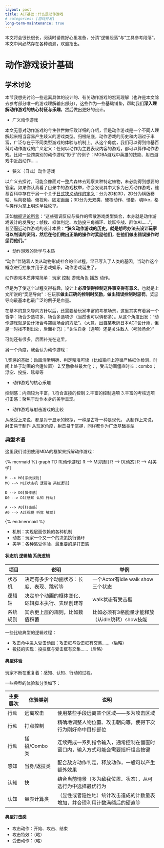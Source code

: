 ```yaml
---
layout: post
title: ACT基础：什么是动作游戏
# categories: [游戏开发]
long-term-maintenance: true
---
```


<!-- 本文将从分析动作游戏的核心特征出发，分析记录一些优秀游戏的动作形式与体验，用于设计时快速查阅参考。 -->

本文将会很长很长，阅读时请做好心里准备，分清“逻辑段落”与“工具参考段落”。本文中间必然存在各种疏漏，欢迎指出。


# 动作游戏设计基础


## 学术讨论

本节我想先讨论一些远离具体的设计的、有关动作游戏的宏观理解（也许是本文除去参考部分唯一的游戏理解输出部分），这些作为一些基础铺垫，帮助我们**深入理解动作游戏的核心特征与乐趣**，然后做出更好的设计。

+ 广义动作游戏

本文无意对动作游戏的今生往世做细致详细的介绍，但是动作游戏是一个不同人理解起来相当容易产生歧义的游戏类型。归根结底，动作游戏的历史和内涵过于丰富，广泛存在于不同类型游戏的体验与机制上。从这个角度，我们可以得到维基百科对动作游戏的广义定义：任何以动作为主要表现内容的游戏，都可以算作动作游戏。比如一些跨类别的动作游戏“影子”的例子：MOBA游戏中英雄的技能、射击游戏中近战动作……

+ 狭义（日式）动作游戏

以广义去探讨，可能会像面对一整片森林去观察某种特定植物，未必能得到想要的答案，如果你认真看了目录中的游戏枚举，你会发现其中大多为日系动作游戏，维基百科中存在于另一个关于[日式狭义动作的定义](https://ja.wikipedia.org/wiki/%E3%82%A2%E3%82%AF%E3%82%B7%E3%83%A7%E3%83%B3%E3%82%B2%E3%83%BC%E3%83%A0)：分为2D和3D，2D分为横版卷轴、纵向卷轴、俯视角、固定画面；3D分为无双类、硬核动作、怪猎、魂like，格斗类作为掌上明珠单独枚举。

正如[旗舰评论所言](https://zhuanlan.zhihu.com/p/25481394)：“这些强调反应与操作的零散游戏类型集合，本身就是动作游戏设计的发展史：帧数、框体判定、攻防投三角循环、跳跃空战、群体AI……”，甚至逼近动作游戏的设计本质：**“狭义动作游戏的历史，就是想尽办法去设计玩家可以判读的资讯，然后在他们做出正确的操作时奖励他们，在他们做出错误操作时惩罚他们。”**

+ 动作游戏的哲学与本质

“动作”伴随着人类从动物形成社会的全过程，早已写入了人类的基因。当动作这个概念进行抽象并用于游戏娱乐，动作游戏诞生了。

动作游戏本质非常简单：玩家 控制 游戏角色 播放 动作。

但是为了使这个过程变得有趣，设计上**必须使得控制这件事变得有意义**，也就是上文所说的“奖惩导向”：在玩家**做出正确的控制时奖励，做出错误控制时惩罚**。奖惩导向最基本也最广泛的例子是血量。

在基本的意义导向方针以后，还需要给玩家丰富的考核场景，这里其实有着另一个哲学：场合少选项多、场合多选项少（当然也可以俩都多）。从这个角度出发：“动作游戏就是设计场合与突破场合的方法”。（大意，出自某老牌日本ACT设计师，但是一时找不到出处，后面补充）；“关注自身（选项）还是关注敌人（考验场合）”

可能还有很多，后面补充在这里。


另一个角度，我会认为动作游戏：

1.奖惩的基础：动画清晰明确、判定精准可读（比如空间上遵循严格框体检测、时间上处于动画的合适位置）
2.奖励收益最大化：，受击动画僵直时长：combo；浮空、投技、眩晕等

+ 动作游戏的核心乐趣

控制感：内涵较为丰富，1.符合直接的控制 2.丰富的控制选项 3.丰富的考核选项
打击感：聚焦于动作本身的美学呈现。

+ 动作游戏与射击游戏的比较

从感受上来说，都是对于显示的模拟，一种是古朴一种是现代。
从制作上来说，射击易于制作
从玩家角度，射击易于掌握，同样都作为广泛基础类型


### 典型术语

这里我们试图使用MDA的框架来拆解动作游戏：

{% mermaid %}
graph TD
    R[动作游戏]
    R --> M[机制]
    R --> D[动态]
    R --> A[美学]

    M --> M0[系统规则]
    M0 --> M1[状态机 逻辑轴 系统逻辑]

    D --> D0[操作感]
    D0 --> D1[感知 认知 行动]

    A --> A0[打击感]
    A0 --> A2[视觉 听觉 触觉]
{% endmermaid %}

+ 机制：实现层面依赖的各种机制
+ 动态：玩家一个又一个的决策执行循环
+ 美学：各种感受体验，最重要的是打击感


#### 状态机 逻辑轴 系统逻辑

|项目|说明|举例|
|---|---|---|
|状态机|决定有多少个动画状态：长度、表现、跳转等|一个Actor有idle walk show三个状态|
|逻辑轴|决定单个动画的框体变化、逻辑脚本执行、表现创建等|walk状态有受击框|
|系统规则|其余更上层的规则，比如数值积蓄|比如必须有3格能量才能释放（从idle跳转）show技能|

一些比较典型的逻辑过程：

+ 攻击命中进入受击动画：攻击框与受击框有交集……（后略）
+ 投技的实现：投技框与受击框有交集……（后略）


#### 典型体验

玩家不断在重复着：感知、认知、行动的过程。

一些典型的体验和分类如下：

|主要层次|体验类别|说明|
|---|---|--|
|行动|远离攻击|使用某些手段远离某个区域——多为攻击区域|
|行动|打点控制|精确地调整人物位置、攻击朝向等，使得下次行为刚好命中目标部位|
|行动|搓招/Combo类|连续完成一系列指令输入，通常控制在僵直时窗口内，输入方式可能会需要摇杆组合按键|
|感知|当身/返技类|配合敌方动作判定，释放动作，一般可以产生额外效果|
|认知|抉|结合当前情景（多为敌我位置、状态），从可选行为中选择最优行为|
|认知|量表计算类|（显性或者隐性地）统计攻击造成的计数量表增加，并合理利用计数满额后的硬直等|


#### 典型打击感

+ 攻击动作：开始、攻击、结束
+ 攻击特效：（略）
+ 受击动作：（略）
